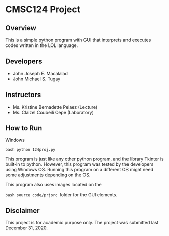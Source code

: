 # CMSC124 Project

## Overview
This is a simple python program with GUI that interprets and executes codes written in the LOL language.

## Developers
- John Joseph E. Macalalad  
- John Michael S. Tugay

## Instructors
- Ms. Kristine Bernadette Pelaez (Lecture)
- Ms. Claizel Coubeili Cepe (Laboratory)

## How to Run

Windows

`bash
python 124proj.py
`

This program is just like any other python program, and the library Tkinter is built-in to python. However, this program was tested by the developers using Windows OS. Running this program on a different OS might need some adjustments depending on the OS.

This program also uses images located on the

`bash
source code/prjsrc
`folder for the GUI elements.

## Disclaimer
This project is for academic purpose only. The project was submitted last December 31, 2020.
